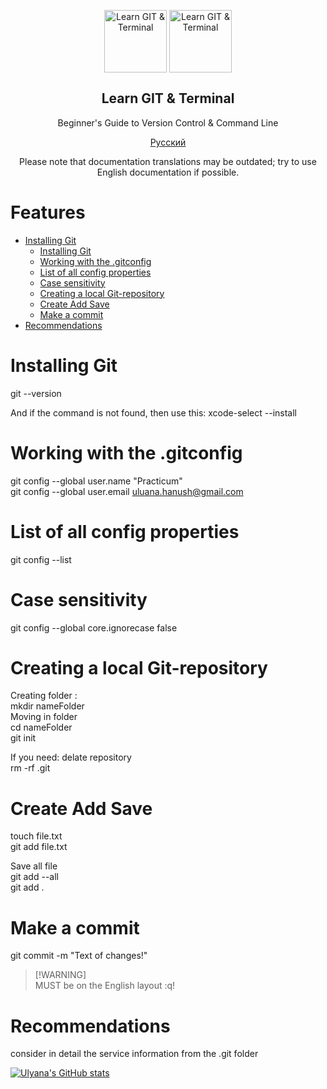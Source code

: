 <p align="center">
 <img width="100px" src="https://img.shields.io/badge/git-%23F05033.svg?style=for-the-badge&logo=git&logoColor=white" align="center" alt="Learn GIT & Terminal" />
<img width="100px" src="https://img.shields.io/badge/github-%23121011.svg?style=for-the-badge&logo=github&logoColor=white" align="center" alt="Learn GIT & Terminal" />
 <h2 align="center">Learn GIT & Terminal</h2>
 <p align="center">Beginner's Guide to Version Control & Command Line</p>
<p align="center">
<a href="docs/readme_rus.md">Русский</a>
</p>

<p align="center">Please note that documentation translations may be outdated; try to use English documentation if possible.</p>

# Features <!-- omit in toc -->

- [Installing Git](#installing-git)
    - [Installing Git](#installing-git)
    - [Working with the .gitconfig](#working-with-the-.gitconfig)
    - [List of all config properties](#list-of-all-config-properties)
    - [Case sensitivity](#case-sensitivity)
    - [Creating a local Git-repository](#creating-a-local-git-repository)
    - [Create Add Save](#create-add-save)
    - [Make a commit](#make-a-commit)
- [Recommendations](#recommendations)


# Installing Git
git --version  

And if the command is not found, then use this:
xcode-select --install  

# Working with the .gitconfig 
git config --global user.name "Practicum"  
git config --global user.email uluana.hanush@gmail.com  

# List of all config properties
git config --list  

# Case sensitivity
git config --global core.ignorecase false  

# Creating a local Git-repository
Creating folder :  
mkdir  nameFolder  
Moving in folder  
cd nameFolder  
git init  

If you need: delate repository  
rm -rf .git  

# Create Add Save  
touch file.txt   
git add file.txt  

Save all file  
git add --all  
git add  .  

# Make a commit  
git commit -m "Text of changes!"  


> [!WARNING]\
> MUST be on the English layout :q! <!-- git will ask you to enter the name of the commit in the default editor. Sometimes in this case the Vim editor opens. Quit Vim -->

# Recommendations
consider in detail the service information from the .git folder

[![Ulyana's GitHub stats](https://github-readme-stats.vercel.app/api?username=ulyanahanush)](https://github.com/ulyanahanush/github-readme-stats)
